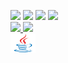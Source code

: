 
  ##
  <div style= "diplay: inline_block"><br>
   <a href = "https://www.twitch.tv/sandyelg"><img src="https://img.shields.io/badge/Twitch-9146FF?style=for-the-badge&logo=twitch&logoColor=white"></a>
   <a href = "https://www.linkedin.com/in/sandyelgomes/"><img src="https://img.shields.io/badge/LinkedIn-0077B5?style=for-the-badge&logo=linkedin&logoColor=white"></a>
   <a href = "https://www.instagram.com/sandyel_gomes/"><img src="https://img.shields.io/badge/Instagram-E4405F?style=for-the-badge&logo=instagram&logoColor=white"></a>
   <a href = "mailto:sandyelgomes@gmail.com"><img src="https://img.shields.io/badge/-Gmail-%23333?style=for-the-badge&logo=gmail&logoColor=white" target="_blank"></a>
 
 </div>
 

 <div>
  <a href="https://github.com/sandyel">
  <img height="180em" src="https://github-readme-stats.vercel.app/api?username=sandyel&theme=blue-green"/>
 <img height="180em" src="https://github-readme-stats.vercel.app/api/top-langs/?username=sandyel&theme=blue-green"/>
  
   
</div>
  
<div>
  
  <img align="center" alt="Sandyel-JAVA" height="30" width="40" src="https://raw.githubusercontent.com/devicons/devicon/master/icons/java/java-original.svg">

</div>
  


 




















